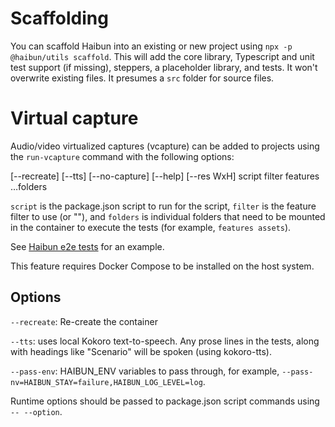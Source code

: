 # Scaffolding

You can scaffold Haibun into an existing or new project using `npx -p @haibun/utils scaffold`.
This will add the core library, Typescript and unit test support (if missing),
steppers, a placeholder library, and tests.
It won't overwrite existing files. It presumes a `src` folder for source files.

# Virtual capture

Audio/video virtualized captures (vcapture) can be added to projects using the `run-vcapture` command
with the following options:

[--recreate] [--tts] [--no-capture] [--help] [--res WxH] script filter features …folders

`script` is the package.json script to run for the script,
`filter` is the feature filter to use (or ""),
and `folders` is individual folders that need to be mounted in the container
to execute the tests (for example, `features assets`).

See [Haibun e2e tests](https://github.com/withhaibun/haibun-e2e-tests/blob/package.json) for an example.

This feature requires Docker Compose to be installed on the host system.

## Options

`--recreate`: Re-create the container

`--tts`: uses local Kokoro text-to-speech.
Any prose lines in the tests, along with headings like "Scenario" will be spoken (using kokoro-tts).

`--pass-env`: HAIBUN_ENV variables to pass through, for example, `--pass-nv=HAIBUN_STAY=failure,HAIBUN_LOG_LEVEL=log`.

Runtime options should be passed to package.json script commands using `-- --option`.




